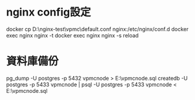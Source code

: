 # nginx config設定
docker cp D:\nginx-test\vpmc\default.conf nginx:/etc/nginx/conf.d
docker exec nginx nginx -t
docker exec nginx nginx -s reload

# 資料庫備份
pg_dump -U postgres -p 5432 vpmcnode > E:\vpmcnode.sql
createdb -U postgres -p 5433 vpmcnode | psql -U postgres -p 5433 vpmcnode < E:\vpmcnode.sql